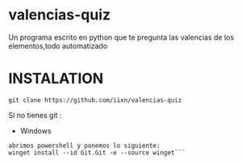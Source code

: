 # valencias-quiz
Un programa escrito en python que te pregunta las valencias de los elementos,todo automatizado

# INSTALATION

```git clone https://github.com/iixn/valencias-quiz```

Si no tienes git :
* Windows
```
abrimos powershell y ponemos lo siguiente:
winget install --id Git.Git -e --source winget```
